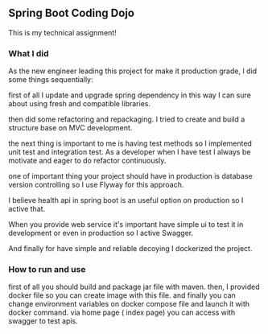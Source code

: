 Spring Boot Coding Dojo
---
This is my technical assignment!

### What I did

As the new engineer leading this project for make it production grade, I did some things sequentially:

first of all I update and upgrade spring dependency in this way I can sure about using fresh and compatible libraries.

then did some refactoring and repackaging. I tried to create and build a structure base on MVC development.

the next thing is important to me is having test methods so I implemented unit test and integration test. 
As a developer when I have test I always be motivate and eager to do refactor continuously.

one of important thing your project should have in production is database version controlling so I use Flyway for this approach.

I believe health api in spring boot is an useful option on production so I active that.

When you provide web service it's important have simple ui to test it in development or even in production so I active Swagger.

And finally for have simple and reliable decoying I dockerized the project.


### How to run and use

first of all you should build and package jar file with maven.
then, I provided docker file so you can create image with this file.
and finally you can change environment variables on docker compose file and launch it with docker command.
via home page ( index page) you can access with swagger to test apis.
